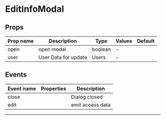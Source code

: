 # EditInfoModal

## Props

| Prop name | Description          | Type    | Values | Default |
| --------- | -------------------- | ------- | ------ | ------- |
| open      | open modal           | boolean | -      |         |
| user      | User Data for update | Users   | -      |         |

## Events

| Event name | Properties | Description      |
| ---------- | ---------- | ---------------- |
| close      |            | Dialog closed    |
| edit       |            | emit access data |

---
